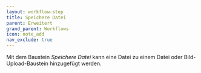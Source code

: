 ```yaml
---
layout: workflow-step
title: Speichere Datei
parent: Erweitert
grand_parent: Workflows
icon: note_add
nav_exclude: true
---
```


Mit dem Baustein _Speichere Datei_ kann eine Datei zu einem Datei oder Bild-Upload-Baustein hinzugefügt werden.
